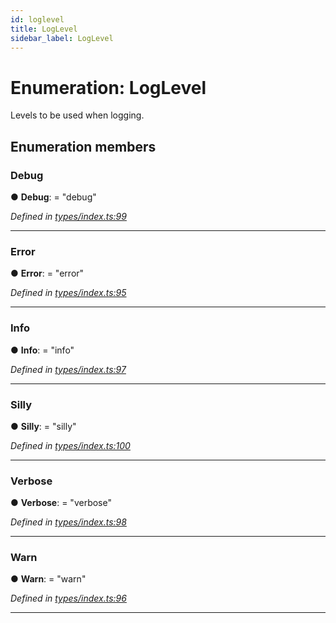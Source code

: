```yaml
---
id: loglevel
title: LogLevel
sidebar_label: LogLevel
---
```


# Enumeration: LogLevel

Levels to be used when logging.

## Enumeration members

###  Debug

● **Debug**: = "debug"

*Defined in [types/index.ts:99](https://github.com/ozum/intermodular/blob/8cb9a40/src/types/index.ts#L99)*

___

###  Error

● **Error**: = "error"

*Defined in [types/index.ts:95](https://github.com/ozum/intermodular/blob/8cb9a40/src/types/index.ts#L95)*

___

###  Info

● **Info**: = "info"

*Defined in [types/index.ts:97](https://github.com/ozum/intermodular/blob/8cb9a40/src/types/index.ts#L97)*

___

###  Silly

● **Silly**: = "silly"

*Defined in [types/index.ts:100](https://github.com/ozum/intermodular/blob/8cb9a40/src/types/index.ts#L100)*

___

###  Verbose

● **Verbose**: = "verbose"

*Defined in [types/index.ts:98](https://github.com/ozum/intermodular/blob/8cb9a40/src/types/index.ts#L98)*

___

###  Warn

● **Warn**: = "warn"

*Defined in [types/index.ts:96](https://github.com/ozum/intermodular/blob/8cb9a40/src/types/index.ts#L96)*

___